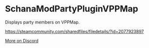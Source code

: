 # SchanaModPartyPluginVPPMap

Displays party members on VPPMap.

<https://steamcommunity.com/sharedfiles/filedetails/?id=2077923897>

[More on Discord](https://discord.gg/kdPnVu4)

